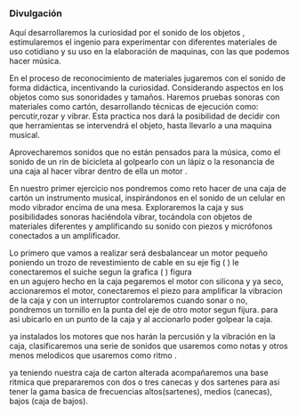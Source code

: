### Divulgación


Aquí desarrollaremos la curiosidad por el sonido de los objetos , estimularemos el ingenio para experimentar con diferentes materiales de uso cotidiano y su uso en la elaboración de  maquinas, con las que podemos hacer música.

En el proceso de reconocimiento de materiales jugaremos con el sonido de forma didáctica, incentivando  la curiosidad. Considerando aspectos en los objetos como sus sonoridades y tamaños. Haremos pruebas sonoras con materiales como cartón, desarrollando técnicas de ejecución como: percutir,rozar y vibrar. Esta practica nos dará la posibilidad de decidir con que herramientas se intervendrá el objeto, hasta llevarlo a una maquina musical.

Aprovecharemos sonidos que no están pensados para la música, como el sonido de un rin de bicicleta al golpearlo con un lápiz  o la resonancia de una caja al hacer vibrar dentro de ella  un motor .

En nuestro primer ejercicio nos pondremos como reto hacer de una caja de cartón un instrumento musical, inspirándonos en el sonido de un celular en modo vibrador encima de una mesa. Exploraremos la caja y sus posibilidades sonoras haciéndola vibrar, tocándola con objetos de materiales diferentes y amplificando su sonido con piezos y micrófonos conectados a un amplificador.



Lo primero que vamos a realizar será desbalancear un motor pequeño poniendo un trozo de revestimiento de cable en su eje fig ( ) le conectaremos el  suiche segun la grafica (  )  figura  
en un agujero hecho en la caja pegaremos el motor con silicona y ya seco, accionaremos el motor, conectaremos el piezo para amplificar la vibracion de la caja y con un interruptor controlaremos cuando sonar o no, pondremos un tornillo en la punta del eje de otro  motor segun fijura.
para asi ubicarlo en un punto de la caja y al accionarlo poder golpear la caja.

ya instalados los  motores que nos harán la percusión y la vibración en la caja, clasificaremos una serie de sonidos  que usaremos como  notas y otros menos melodicos que usaremos como ritmo . 

ya teniendo nuestra caja de carton alterada  acompañaremos una base ritmica que prepararemos con  dos o tres canecas y dos sartenes para asi tener la gama basica de frecuencias altos(sartenes), medios (canecas), bajos (caja de bajos).


 



























